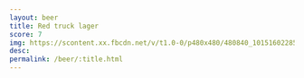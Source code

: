 ```yaml
---
layout: beer
title: Red truck lager
score: 7
img: https://scontent.xx.fbcdn.net/v/t1.0-0/p480x480/480840_10151602285148745_827571703_n.jpg?oh=0708423aab8e39e733f7a34bffed5544&oe=586D2826
desc: 
permalink: /beer/:title.html
---
```

